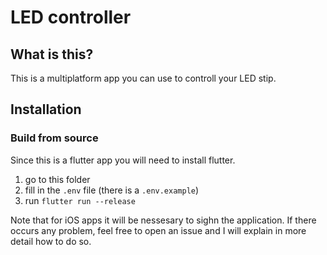 # LED controller

## What is this?

This is a multiplatform app you can use to controll your LED stip.

## Installation

### Build from source

Since this is a flutter app you will need to install flutter.

1. go to this folder
2. fill in the `.env` file (there is a `.env.example`)
3. run `flutter run --release`

Note that for iOS apps it will be nessesary to sighn the application. If there occurs any problem, feel free to open an issue and I will explain in more detail how to do so.
